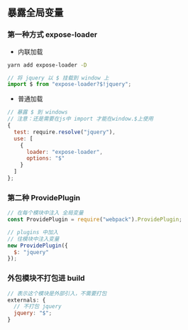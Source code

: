 ## 暴露全局变量

### 第一种方式 expose-loader

- 内联加载

```bash
yarn add expose-loader -D
```

```js
// 将 jquery 以 $ 挂载到 window 上
import $ from "expose-loader?$!jquery";
```

- 普通加载

```js
// 暴露 $ 到 windows
// 注意：还是需要在js中 import 才能在window.$上使用
{
  test: require.resolve("jquery"),
  use: [
    {
      loader: "expose-loader",
      options: "$"
    }
  ]
};
```

### 第二种 ProvidePlugin

```js
// 在每个模块中注入 全局变量
const ProvidePlugin = require("webpack").ProvidePlugin;

// plugins 中加入
// 往模块中注入变量
new ProvidePlugin({
  $: "jquery"
});
```

### 外包模块不打包进 build

```js
// 表示这个模块是外部引入，不需要打包
externals: {
  // 不打包 jquery
  jquery: "$";
}
```
